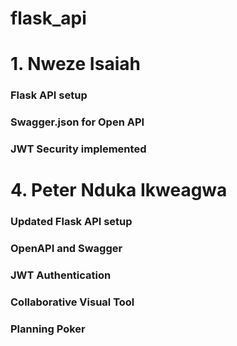 # flask_api

# 1. Nweze Isaiah

### Flask API setup

### Swagger.json for Open API 

### JWT Security implemented


# 4. Peter Nduka Ikweagwa

### Updated Flask API setup

### OpenAPI and Swagger

### JWT Authentication

### Collaborative Visual Tool

### Planning Poker